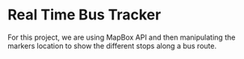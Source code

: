 # Real Time Bus Tracker

For this project, we are using MapBox API and then manipulating the markers location to show the different stops along a bus route. 
